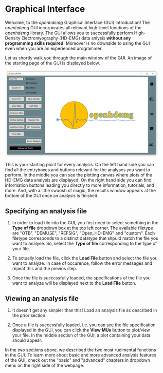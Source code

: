 # Graphical Interface

Welcome, to the *openhdemg* Graphical Interface (GUI) introduction! 
The *openhdemg* GUI incorporates all relevant high-level functions of the *openhdemg* library. The GUI allows you to successfully perform High-Density Electromyography (HD-EMG) data anlysis **without any programming skills required**. Moreover is no downside to using the GUI even when you are an experienced programmer. 

Let us shortly walk you through the main window of the GUI. An image of the starting page of the GUI is displayed below.

![gui_preview](md_graphics/Index/GUI_Preview.png)

This is your starting point for every analysis. On the left hand side you can find all the entryboxes and buttons relevant for the analyses you want to perform. In the middle you can see the plotting canvas where plots of the HD-EMG data analysis are displayed. On the right hand side you can find information buttons leading you directly to more information, tutorials, and more. And, with a little swoosh of magic, the results window appears at the bottom of the GUI once an analysis is finished. 

## Specifying an analysis file

1. In order to load file into the GUI, you first need to select something in the **Type of file** dropdown box at the top left corner. The available filetype are "OTB", "DEMUSE", "REFSIG", "Open_HD-EMG" and "custom". Each filetype corresponds to a distinct datatype that shpuld match the file you want to analyse. So, select the **Type of file** corresponding to the type of your file. 

2. To actually load the file, click the **Load File** button and select the file you want to analyze. In case of occurence, follow the error messages and repeat this and the previos step.

3. Once the file is successfully loaded, the specifications of the file you want to analyze will be displayed next to the **Load File** button. 

## Viewing an analysis file

1. It doesn't get any simpler than this! Load an analysis file as described in the prior section.

2. Once a file is successfully loaded, i.e. you can see the file specification displayed in the GUI, you can click the **View MUs** button to plot/view your file. In the middle section of the GUI, a plot containing your data should appear.

In the two sections above, we described the two most rudimental functions in the GUI. To learn more about basic and more advanced analysis features of the GUI, check out the "basic" and "advanced" chapters in dropdown menu on the right side of the webpage.




